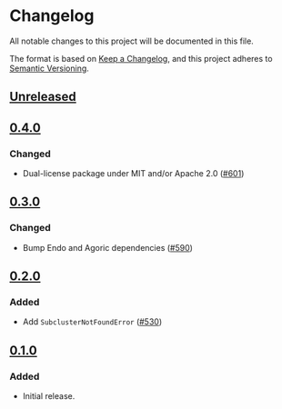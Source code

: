 # Changelog

All notable changes to this project will be documented in this file.

The format is based on [Keep a Changelog](https://keepachangelog.com/en/1.0.0/),
and this project adheres to [Semantic Versioning](https://semver.org/spec/v2.0.0.html).

## [Unreleased]

## [0.4.0]

### Changed

- Dual-license package under MIT and/or Apache 2.0 ([#601](https://github.com/MetaMask/ocap-kernel/pull/601))

## [0.3.0]

### Changed

- Bump Endo and Agoric dependencies ([#590](https://github.com/MetaMask/ocap-kernel/pull/590))

## [0.2.0]

### Added

- Add `SubclusterNotFoundError` ([#530](https://github.com/MetaMask/ocap-kernel/pull/530))

## [0.1.0]

### Added

- Initial release.

[Unreleased]: https://github.com/MetaMask/ocap-kernel/compare/@metamask/kernel-errors@0.4.0...HEAD
[0.4.0]: https://github.com/MetaMask/ocap-kernel/compare/@metamask/kernel-errors@0.3.0...@metamask/kernel-errors@0.4.0
[0.3.0]: https://github.com/MetaMask/ocap-kernel/compare/@metamask/kernel-errors@0.2.0...@metamask/kernel-errors@0.3.0
[0.2.0]: https://github.com/MetaMask/ocap-kernel/compare/@metamask/kernel-errors@0.1.0...@metamask/kernel-errors@0.2.0
[0.1.0]: https://github.com/MetaMask/ocap-kernel/releases/tag/@metamask/kernel-errors@0.1.0
